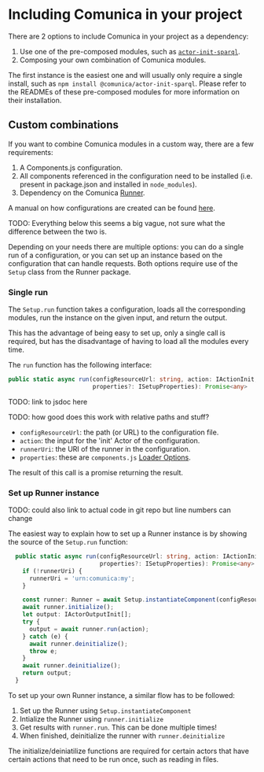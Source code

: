 # Including Comunica in your project

There are 2 options to include Comunica in your project as a dependency:

1. Use one of the pre-composed modules, such as 
[`actor-init-sparql`](https://github.com/comunica/comunica/tree/master/packages/actor-init-sparql).
2. Composing your own combination of Comunica modules.

The first instance is the easiest one and will usually only require a single install,
such as `npm install @comunica/actor-init-sparql`.
Please refer to the READMEs of these pre-composed modules for more information on their installation.

## Custom combinations

If you want to combine Comunica modules in a custom way,
there are a few requirements:

1. A Components.js configuration.
2. All components referenced in the configuration need to be installed (i.e. present in package.json and installed in `node_modules`).
3. Dependency on the Comunica [Runner](https://github.com/comunica/comunica/tree/master/packages/runner).

A manual on how configurations are created can be found [here](configuration.md).

TODO: Everything below this seems a big vague, not sure what the difference between the two is.

Depending on your needs there are multiple options:
you can do a single run of a configuration,
or you can set up an instance based on the configuration that can handle requests.
Both options require use of the `Setup` class from the Runner package.

### Single run
The `Setup.run` function takes a configuration,
loads all the corresponding modules,
run the instance on the given input,
and return the output.

This has the advantage of being easy to set up,
only a single call is required,
but has the disadvantage of having to load all the modules every time.

The `run` function has the following interface:
```typescript
public static async run(configResourceUrl: string, action: IActionInit, runnerUri?: string,
                        properties?: ISetupProperties): Promise<any>
```
TODO: link to jsdoc here

TODO: how good does this work with relative paths and stuff?

* `configResourceUrl`: the path (or URL) to the configuration file.
* `action`: the input for the 'init' Actor of the configuration.
* `runnerUri`: the URI of the runner in the configuration.
* `properties`: these are `components.js`
[Loader Options](http://componentsjs.readthedocs.io/en/latest/loading/loader/).

The result of this call is a promise returning the result.

### Set up Runner instance

TODO: could also link to actual code in git repo but line numbers can change

The easiest way to explain how to set up a Runner instance
is by showing the source of the `Setup.run` function:
```typescript
  public static async run(configResourceUrl: string, action: IActionInit, runnerUri?: string,
                          properties?: ISetupProperties): Promise<any> {
    if (!runnerUri) {
      runnerUri = 'urn:comunica:my';
    }

    const runner: Runner = await Setup.instantiateComponent(configResourceUrl, runnerUri, properties);
    await runner.initialize();
    let output: IActorOutputInit[];
    try {
      output = await runner.run(action);
    } catch (e) {
      await runner.deinitialize();
      throw e;
    }
    await runner.deinitialize();
    return output;
  }
```

To set up your own Runner instance, a similar flow has to be followed:

 1. Set up the Runner using `Setup.instantiateComponent`
 2. Intialize the Runner using `runner.initialize`
 3. Get results with `runner.run`. This can be done multiple times!
 4. When finished, deinitialize the runner with `runner.deinitialize`

The initialize/deiniatilize functions are required for certain actors
that have certain actions that need to be run once,
such as reading in files.